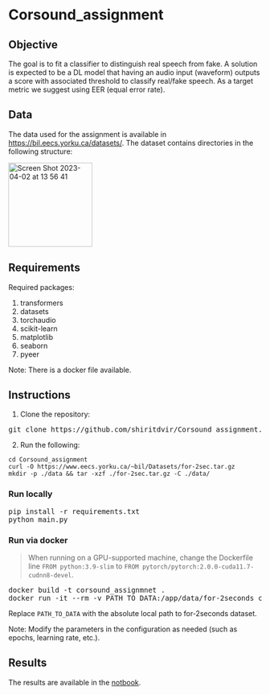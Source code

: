 # Corsound_assignment

## Objective
The goal is to fit a classifier to distinguish real speech from fake. A solution is expected to
be a DL model that having an audio input (waveform) outputs a score with associated
threshold to classify real/fake speech. As a target metric we suggest using EER (equal error
rate).

## Data
The data used for the assignment is available in https://bil.eecs.yorku.ca/datasets/.
The dataset contains directories in the following structure:

<img width="167" alt="Screen Shot 2023-04-02 at 13 56 41" src="https://user-images.githubusercontent.com/53824160/229355847-ad105612-f155-46a1-8244-755b95804675.png">

  
## Requirements 
Required packages:

1. transformers
2. datasets
3. torchaudio
4. scikit-learn
5. matplotlib
6. seaborn
7. pyeer

Note: There is a docker file available.

## Instructions

1. Clone the repository:
<pre>
git clone https://github.com/shiritdvir/Corsound_assignment.git
</pre>
2. Run the following:
```
cd Corsound_assignment
curl -O https://www.eecs.yorku.ca/~bil/Datasets/for-2sec.tar.gz
mkdir -p ./data && tar -xzf ./for-2sec.tar.gz -C ./data/
```
### Run locally
<pre>
pip install -r requirements.txt
python main.py
</pre>

### Run via docker
> When running on a GPU-supported machine, change the Dockerfile line `FROM python:3.9-slim` to `FROM pytorch/pytorch:2.0.0-cuda11.7-cudnn8-devel`.
<pre>
docker build -t corsound_assignmnet .
docker run -it --rm -v PATH_TO_DATA:/app/data/for-2seconds corsound_assignmnet
</pre>
Replace `PATH_TO_DATA` with the absolute local path to for-2seconds dataset.

Note: Modify the parameters in the configuration as needed (such as epochs, learning rate, etc.).

## Results
The results are available in the [notbook](https://github.com/shiritdvir/Corsound_assignment/blob/main/Corsound_assignement.ipynb).
